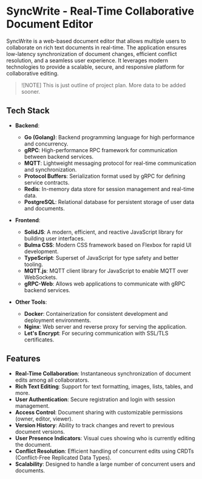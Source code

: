 # SyncWrite - Real-Time Collaborative Document Editor

SyncWrite is a web-based document editor that allows multiple users to collaborate on rich text documents in real-time. The application ensures low-latency synchronization of document changes, efficient conflict resolution, and a seamless user experience. It leverages modern technologies to provide a scalable, secure, and responsive platform for collaborative editing.

> ![NOTE]
> This is just outline of project plan. More data to be added sooner. 

## Tech Stack

- **Backend**:
  - **Go (Golang)**: Backend programming language for high performance and concurrency.
  - **gRPC**: High-performance RPC framework for communication between backend services.
  - **MQTT**: Lightweight messaging protocol for real-time communication and synchronization.
  - **Protocol Buffers**: Serialization format used by gRPC for defining service contracts.
  - **Redis**: In-memory data store for session management and real-time data.
  - **PostgreSQL**: Relational database for persistent storage of user data and documents.

- **Frontend**:
  - **SolidJS**: A modern, efficient, and reactive JavaScript library for building user interfaces.
  - **Bulma CSS**: Modern CSS framework based on Flexbox for rapid UI development.
  - **TypeScript**: Superset of JavaScript for type safety and better tooling.
  - **MQTT.js**: MQTT client library for JavaScript to enable MQTT over WebSockets.
  - **gRPC-Web**: Allows web applications to communicate with gRPC backend services.

- **Other Tools**:
  - **Docker**: Containerization for consistent development and deployment environments.
  - **Nginx**: Web server and reverse proxy for serving the application.
  - **Let's Encrypt**: For securing communication with SSL/TLS certificates.

## Features

- **Real-Time Collaboration**: Instantaneous synchronization of document edits among all collaborators.
- **Rich Text Editing**: Support for text formatting, images, lists, tables, and more.
- **User Authentication**: Secure registration and login with session management.
- **Access Control**: Document sharing with customizable permissions (owner, editor, viewer).
- **Version History**: Ability to track changes and revert to previous document versions.
- **User Presence Indicators**: Visual cues showing who is currently editing the document.
- **Conflict Resolution**: Efficient handling of concurrent edits using CRDTs (Conflict-Free Replicated Data Types).
- **Scalability**: Designed to handle a large number of concurrent users and documents.
